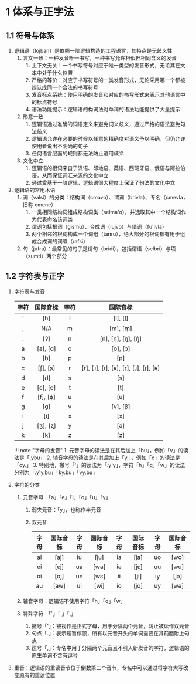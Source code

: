 # 1 体系与正字法

## 1.1 符号与体系
1. 逻辑语（lojban）是依照一阶逻辑构造的工程语言，其特点是无歧义性
    1. 言文一致：一种发音唯一书写，一种书写允许相似但相同含义的发音
        1. 上下文无关：一个书写符号对应于唯一类型的发音形式，无论其在文本中处于什么位置
        2. 严格的等价：对应于书写符号的一类发音形式，无论采用哪一个都被辨认成同一个合法的书写符号
        3. 发音标点系统：使用明确的发音和对应的书写形式来表示其他语言中的标点符号
        4. 语法功能提示：逻辑语的构词法对单词的语法功能提供了大量提示
    2. 形意一致
        1. 逻辑语通过准确的词语定义来避免词义歧义，通过严格的语法避免句法歧义
        2. 逻辑语允许在必要的时候以任意的精确度对语义予以明确，但仍允许使用者说出不明确的句子
        3. 任何语言层面的规则都无法防止语用歧义
    3. 文化中立
        1. 逻辑语的根词来自于汉语、印地语、英语、西班牙语、俄语与阿拉伯语，从而保证词汇来源的文化中立
        2. 通过奠基于一阶逻辑，逻辑语很大程度上保证了句法的文化中立
2. 逻辑语的常用术语
    1. 词（valsi）的分类：结构词（cmavo）、谓词（brivla）、专名（cmevla，旧称 cmene）
        1. 一类相同结构词组成结构词类（selma'o），并选取其中一个结构词作为代表命名该词类
        2. 谓词包括根词（gismu）、合成词（lujvo）与借词（fu'ivla）
        3. 两个相邻的根词构成一个词组（tanru），绝大部分的根词都有用于组成合成词的词缀（rafsi）
    2. 句（jufra）：最常见的句子是谓句（bridi），包括谓语（selbri）与项（sumti）两个部分

## 1.2 字符表与正字
1. 字符表与发音

    <div class="text-table">

    | 字符  | 国际音标 | 字符  |                国际音标                |
    | :---: | :------: | :---: | :------------------------------------: |
    |   '   |   [h]    |   l   |                [l], [l̩]                |
    |   ,   |   N/A    |   m   |                [m], [m̩]                |
    |   .   |   [ʔ]    |   n   |           [n], [n̩], [ŋ], [ŋ̍]           |
    |   a   | [a], [ɑ] |   o   |                [o], [ɔ]                |
    |   b   |   [b]    |   p   |                  [p]                   |
    |   c   | [ʃ], [ʂ] |   r   | [r], [ɹ], [ɾ], [ʀ], [r̩], [ɹ̩], [ɾ̩], [ʀ̩] |
    |   d   |   [d]    |   s   |                  [s]                   |
    |   e   | [ɛ], [e] |   t   |                  [t]                   |
    |   f   | [f], [ɸ] |   u   |                  [u]                   |
    |   g   |   [ɡ]    |   v   |                [v], [β]                |
    |   i   |   [i]    |   x   |                  [x]                   |
    |   j   | [ʒ], [ʐ] |   y   |                  [ə]                   |
    |   k   |   [k]    |   z   |                  [z]                   |

    </div>

    !!! note "字母的发音"
        1. 元音字母的读法是在其后加上「bu」，例如「y」的读法是「.ybu」
        2. 辅音字母的读法是在其后加上「y.」，例如「c」的读法是「cy.」
        3. 特别地，撇号「'」的读法为「.y'y」，字符「h」「q」「w」的读法分别为「.y'y.bu」「ky.bu」「vy.bu」

2. 字符的分类
    1. 元音字母：「a」「e」「i」「o」「u」「y」
        1. 弱央元音：「y」，也称作半元音
        2. 双元音

            <div class="text-table">

            | 字母  | 国际音标 | 字母  | 国际音标 | 字母  | 国际音标 | 字母  | 国际音标 |
            | :---: | :------: | :---: | :------: | :---: | :------: | :---: | :------: |
            |  ai   |   [aj]   |  iu   |   [ju]   |  ia   |   [ja]   |  uo   |   [wo]   |
            |  ei   |   [ɛj]   |  ua   |   [wa]   |  ie   |   [jɛ]   |  uu   |   [wu]   |
            |  oi   |   [oj]   |  ue   |   [wɛ]   |  ii   |   [ji]   |  iy   |   [jə]   |
            |  au   |   [aw]   |  ui   |   [wi]   |  io   |   [jo]   |  uy   |   [wə]   |

            </div>

    2. 辅音字母：逻辑语不使用字符「h」「q」「w」
    3. 特殊字符：「'」「.」「,」
        1. 撇号「'」：被视作是正式字母，用于分隔两个元音，防止被读作双元音
        2. 句点「.」：表示短暂停顿，所有以元音开头的单词需要在其前面附上句点
        3. 逗号「,」：专名中用于分隔两个元音且不引入新发音的字符，逻辑语的原生单词不含有逗号

3. 重音：逻辑语的重读音节位于倒数第二个音节，专名中可以通过将字符大写改变原有的重读位置
